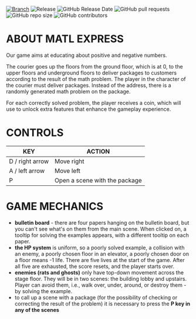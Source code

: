 [![Branch](https://img.shields.io/badge/branch-production-cyan.svg)](https://github.com/fhfDev/packageDelivery)
![Release](https://img.shields.io/github/v/release/fhfDev/packageDelivery?label=version)
![GitHub Release Date](https://img.shields.io/github/release-date/fhfDev/packageDelivery?color=red)
![GitHub pull requests](https://img.shields.io/github/issues-pr-raw/fhfDev/packageDelivery?color=yellow)
![GitHub repo size](https://img.shields.io/github/repo-size/fhfDev/packageDelivery)
![GitHub contributors](https://img.shields.io/github/contributors/fhfDev/packageDelivery)

# ABOUT MATL EXPRESS
Our game aims at educating about positive and negative numbers. 

The courier goes up the floors from the ground floor, which is at 0, to the upper floors and underground floors to deliver packages to customers according to the result of the math problem. The player in the character of the courier must deliver packages. Instead of the address, there is a randomly generated math problem on the package. 

For each correctly solved problem, the player receives a coin, which will use to unlock extra features that enhance the gameplay experience.

# CONTROLS
| KEY  | ACTION |
| ------------- | ------------- |
| D / right arrow | Move right  |
| A / left arrow | Move left  |
| P | Open a scene with the package |

# GAME MECHANICS
- **bulletin board** - there are four papers hanging on the bulletin board, but you can't see what's on them from the main scene. When clicked on, a tooltip for solving the examples appears, with a different tooltip on each paper.
- **the HP system** is uniform, so a poorly solved example, a collision with an enemy, a poorly chosen floor in an elevator, a poorly chosen door on a floor means -1 life. There are five lives at the start of the game. After all five are exhausted, the score resets, and the player starts over. 
- **enemies (rats and ghosts)** only have top-down movement across the stage floor. They will be in two scenes: the building lobby and upstairs. Player can avoid them, i.e., walk over, under, around, or destroy them - by solving the example.
- to call up a scene with a package (for the possibility of checking or correcting the result of the problem) it is necessary to press the **P key in any of the scenes**
